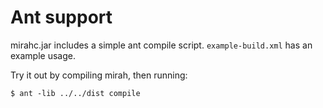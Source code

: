 Ant support
=============

mirahc.jar includes a simple ant compile script. `example-build.xml` has an example usage.

Try it out by compiling mirah, then running:

    $ ant -lib ../../dist compile